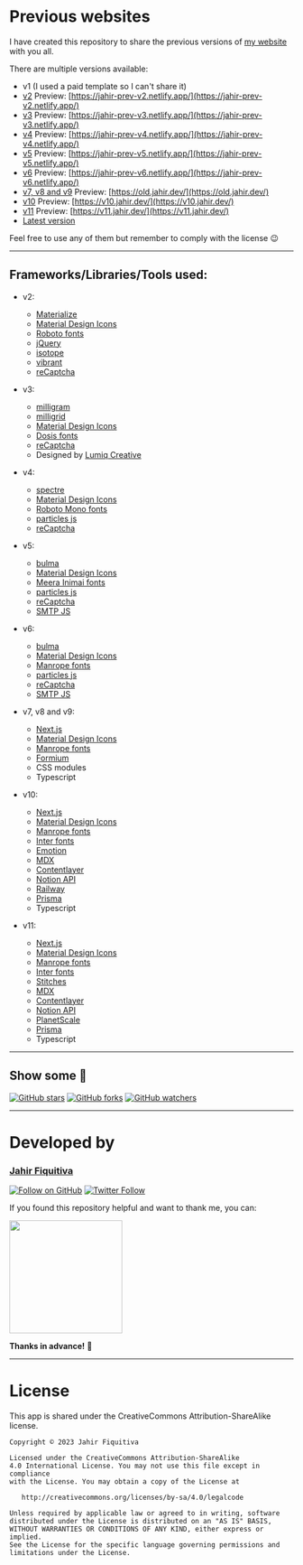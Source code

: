 Previous websites
======

I have created this repository to share the previous versions of [my website](https://jahir.dev/) with you all.

There are multiple versions available:
- v1 (I used a paid template so I can't share it)
- [v2](https://github.com/jahirfiquitiva/jahirfiquitiva.me/tree/v2) Preview: [https://jahir-prev-v2.netlify.app/](https://jahir-prev-v2.netlify.app/)
- [v3](https://github.com/jahirfiquitiva/jahirfiquitiva.me/tree/v3) Preview: [https://jahir-prev-v3.netlify.app/](https://jahir-prev-v3.netlify.app/)
- [v4](https://github.com/jahirfiquitiva/jahirfiquitiva.me/tree/v4) Preview: [https://jahir-prev-v4.netlify.app/](https://jahir-prev-v4.netlify.app/)
- [v5](https://github.com/jahirfiquitiva/jahirfiquitiva.me/tree/v5) Preview: [https://jahir-prev-v5.netlify.app/](https://jahir-prev-v5.netlify.app/)
- [v6](https://github.com/jahirfiquitiva/jahirfiquitiva.me/tree/v6) Preview: [https://jahir-prev-v6.netlify.app/](https://jahir-prev-v6.netlify.app/)
- [v7, v8 and v9](https://github.com/jahirfiquitiva/old-next-web) Preview: [https://old.jahir.dev/](https://old.jahir.dev/)
- [v10](https://github.com/jahirfiquitiva/jahir.dev/tree/v10) Preview: [https://v10.jahir.dev/](https://v10.jahir.dev/)
- [v11](https://github.com/jahirfiquitiva/jahir.dev/tree/v11) Preview: [https://v11.jahir.dev/](https://v11.jahir.dev/)
- [Latest version](https://github.com/jahirfiquitiva/jahir.dev)

Feel free to use any of them but remember to comply with the license :wink:

---

## Frameworks/Libraries/Tools used:

- v2:
	- [Materialize](materializecss.com)
	- [Material Design Icons](materialdesignicons.com)
	- [Roboto fonts](https://fonts.google.com/specimen/Roboto)
	- [jQuery](https://jquery.com/)
	- [isotope](https://isotope.metafizzy.co/)
	- [vibrant](https://jariz.github.io/vibrant.js/)
	- [reCaptcha](https://www.google.com/recaptcha/)
	
- v3:
	- [milligram](https://milligram.io/)
	- [milligrid](https://bencoveney.github.io/Milligrid/)
	- [Material Design Icons](materialdesignicons.com)
	- [Dosis fonts](https://fonts.google.com/specimen/Dosis)
	- [reCaptcha](https://www.google.com/recaptcha/)
	- Designed by [Lumiq Creative](https://lumiqcreative.com/)
	
- v4:
	- [spectre](https://picturepan2.github.io/spectre/)
	- [Material Design Icons](materialdesignicons.com)
	- [Roboto Mono fonts](https://fonts.google.com/specimen/Roboto+Mono)
	- [particles js](https://vincentgarreau.com/particles.js/)
	- [reCaptcha](https://www.google.com/recaptcha/)

- v5:
	- [bulma](https://bulma.io)
	- [Material Design Icons](materialdesignicons.com)
	- [Meera Inimai fonts](https://fonts.google.com/specimen/Meera+Inimai)
	- [particles js](https://vincentgarreau.com/particles.js/)
	- [reCaptcha](https://www.google.com/recaptcha/)
	- [SMTP JS](https://smtpjs.com/)

- v6:
	- [bulma](https://bulma.io)
	- [Material Design Icons](materialdesignicons.com)
	- [Manrope fonts](https://fonts.google.com/specimen/Manrope)
	- [particles js](https://vincentgarreau.com/particles.js/)
	- [reCaptcha](https://www.google.com/recaptcha/)
	- [SMTP JS](https://smtpjs.com/)

- v7, v8 and v9:
	- [Next.js](https://nextjs.org/)
	- [Material Design Icons](materialdesignicons.com)
	- [Manrope fonts](https://fonts.google.com/specimen/Manrope)
	- [Formium](https://formium.io/)
	- CSS modules
	- Typescript

- v10:
	- [Next.js](https://nextjs.org/)
	- [Material Design Icons](materialdesignicons.com)
	- [Manrope fonts](https://fonts.google.com/specimen/Manrope)
	- [Inter fonts](https://fonts.google.com/specimen/Inter)
	- [Emotion](https://emotion.sh/)
	- [MDX](https://github.com/mdx-js/mdx)
	- [Contentlayer](https://github.com/contentlayerdev/contentlayer)
	- [Notion API](https://developers.notion.com/)
	- [Railway](https://railway.app/?referralCode=Ri5XbE)
	- [Prisma](https://prisma.io/)
	- Typescript
	
- v11:
	- [Next.js](https://nextjs.org/)
	- [Material Design Icons](materialdesignicons.com)
	- [Manrope fonts](https://fonts.google.com/specimen/Manrope)
	- [Inter fonts](https://fonts.google.com/specimen/Inter)
	- [Stitches](https://www.stitches.dev/)
	- [MDX](https://github.com/mdx-js/mdx)
	- [Contentlayer](https://github.com/contentlayerdev/contentlayer)
	- [Notion API](https://developers.notion.com/)
	- [PlanetScale](https://planetscale.com/)
	- [Prisma](https://prisma.io/)
	- Typescript
	
---

## Show some  :blue_heart:
[![GitHub stars](https://img.shields.io/github/stars/jahirfiquitiva/prev-websites.svg?style=social&label=Star)](https://github.com/jahirfiquitiva/prev-websites)
[![GitHub forks](https://img.shields.io/github/forks/jahirfiquitiva/prev-websites.svg?style=social&label=Fork)](https://github.com/jahirfiquitiva/prev-websites/fork)
[![GitHub watchers](https://img.shields.io/github/watchers/jahirfiquitiva/prev-websites.svg?style=social&label=Watch)](https://github.com/jahirfiquitiva/prev-websites)

---

# Developed by

### [Jahir Fiquitiva](https://jahir.dev/)

[![Follow on GitHub](https://img.shields.io/github/followers/jahirfiquitiva.svg?style=social&label=Follow)](https://github.com/jahirfiquitiva)
[![Twitter Follow](https://img.shields.io/twitter/follow/jahirfiquitiva.svg?style=social)](https://twitter.com/jahirfiquitiva)

If you found this repository helpful and want to thank me, you can:

<a target="_blank" href="http://jahir.dev/donate">
<img src="http://jahir.dev/share/support_my_work.svg?maxAge=432000" width="200"/>
</a>

**Thanks in advance!** :pray:

---

# License

This app is shared under the CreativeCommons Attribution-ShareAlike license.

	Copyright © 2023 Jahir Fiquitiva

	Licensed under the CreativeCommons Attribution-ShareAlike 
	4.0 International License. You may not use this file except in compliance 
	with the License. You may obtain a copy of the License at

	   http://creativecommons.org/licenses/by-sa/4.0/legalcode

	Unless required by applicable law or agreed to in writing, software
	distributed under the License is distributed on an "AS IS" BASIS,
	WITHOUT WARRANTIES OR CONDITIONS OF ANY KIND, either express or implied.
	See the License for the specific language governing permissions and
	limitations under the License.

